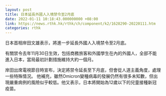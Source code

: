 ```yaml
---
layout: post
title: 日本延長外國人入境禁令至2月底
date: 2022-01-11 10:18:43.000000000 +08:00
link: https://news.rthk.hk/rthk/ch/component/k2/1628290-20220111.htm
categories: rthk
---
```


日本首相岸田文雄表示，將進一步延長外國人入境禁令至2月底。

有關禁令去年11月30日生效，包括商務旅客和外國學生在內的外國人，全部不能進入日本，當局最初計劃措施維持大約一個月。

岸田出席電視節目時宣布，決定將禁令延長至下月底，但會從人道主義角度，處理一些特殊情況。 他補充，雖然Omicron變種病毒的發展仍然有很多未知數，但出現嚴重病例的風險似乎較低。他又表示，日本將開始為12歲以下的兒童接種新冠疫苗。
